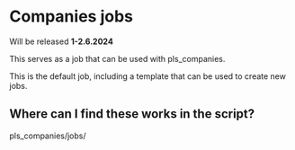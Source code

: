# Companies jobs
Will be released **1-2.6.2024**

This serves as a job that can be used with pls_companies.

This is the default job, including a template that can be used to create new jobs.

## Where can I find these works in the script?

pls_companies/jobs/
